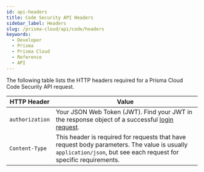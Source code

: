 ```yaml
---
id: api-headers
title: Code Security API Headers
sidebar_label: Headers
slug: /prisma-cloud/api/code/headers
keywords:
  - Developer
  - Prisma
  - Prisma Cloud
  - Reference
  - API
---
```


The following table lists the HTTP headers required for a Prisma Cloud Code Security API request.

| HTTP Header     | Value                                                                                                                                                            |
| --------------- | ---------------------------------------------------------------------------------------------------------------------------------------------------------------- |
| `authorization` | Your JSON Web Token (JWT). Find your JWT in the response object of a successful [login request](/api/cloud/cspm/login#operation/app-login).                      |
| `Content-Type`  | This header is required for requests that have request body parameters. The value is usually `application/json`, but see each request for specific requirements. |
